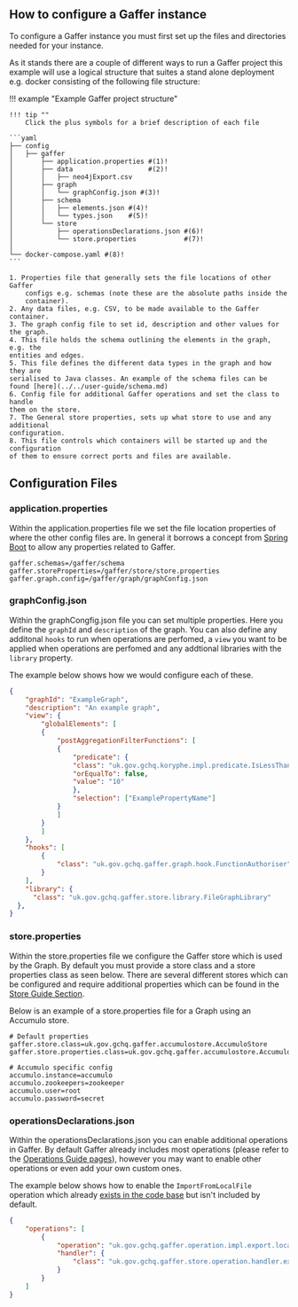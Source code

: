 ## How to configure a Gaffer instance

To configure a Gaffer instance you must first set up the files and directories
needed for your instance. 

As it stands there are a couple of different ways to run a Gaffer project this
example will use a logical structure that suites a stand alone deployment e.g.
docker consisting of the following file structure:

!!! example "Example Gaffer project structure"

    !!! tip ""
        Click the plus symbols for a brief description of each file

    ```yaml
    ├── config
    │   ├── gaffer
    │       ├── application.properties #(1)!
    │       ├── data                   #(2)!
    │       │   ├── neo4jExport.csv
    │       ├── graph
    │       │   └── graphConfig.json #(3)!
    │       ├── schema
    │       │   ├── elements.json #(4)!
    │       │   └── types.json    #(5)!
    │       └── store
    │           ├── operationsDeclarations.json #(6)!
    │           └── store.properties            #(7)!
    │   
    └── docker-compose.yaml #(8)!
    ```

    1. Properties file that generally sets the file locations of other Gaffer
        configs e.g. schemas (note these are the absolute paths inside the
        container).
    2. Any data files, e.g. CSV, to be made available to the Gaffer container.
    3. The graph config file to set id, description and other values for the graph.
    4. This file holds the schema outlining the elements in the graph, e.g. the
    entities and edges.
    5. This file defines the different data types in the graph and how they are
    serialised to Java classes. An example of the schema files can be found [here](../../user-guide/schema.md)
    6. Config file for additional Gaffer operations and set the class to handle
    them on the store.
    7. The General store properties, sets up what store to use and any additional
    configuration.
    8. This file controls which containers will be started up and the configuration
    of them to ensure correct ports and files are available.

## Configuration Files

### application.properties

Within the application.properties file we set the file location properties of
where the other config files are. In general it borrows a concept from [Spring
Boot](https://docs.spring.io/spring-boot/docs/current/reference/html/application-properties.html)
to allow any properties related to Gaffer.

```properties title="application.properties"
gaffer.schemas=/gaffer/schema
gaffer.storeProperties=/gaffer/store/store.properties
gaffer.graph.config=/gaffer/graph/graphConfig.json
```

### graphConfig.json

Within the graphCongfig.json file you can set multiple properties. Here you define the `graphId` and `description` of the graph. You can also define any additonal `hooks` to run when operations are perfomed, a `view` you want to be applied when operations are perfomed and any addtional libraries with the `library` property.

The example below shows how we would configure each of these.

```json title="graphConfig.json"
{
    "graphId": "ExampleGraph",
    "description": "An example graph",
    "view": {
        "globalElements": [
        {
            "postAggregationFilterFunctions": [
            {
                "predicate": {
                "class": "uk.gov.gchq.koryphe.impl.predicate.IsLessThan",
                "orEqualTo": false,
                "value": "10"
                },
                "selection": ["ExamplePropertyName"]
            }
            ]
        }
        ]
    },
    "hooks": [
        {
            "class": "uk.gov.gchq.gaffer.graph.hook.FunctionAuthoriser"
        }
    ],
    "library": {
      "class": "uk.gov.gchq.gaffer.store.library.FileGraphLibrary"
  },
}
```

### store.properties

Within the store.properties file we configure the Gaffer store which is used by
the Graph. By default you must provide a store class and a store properties
class as seen below. There are several different stores which can be configured
and require additional properties which can be found in the [Store Guide
Section](../../administration-guide/gaffer-stores/store-guide.md).

Below is an example of a store.properties file for a Graph using an Accumulo store.

```properties title="store.properties"
# Default properties
gaffer.store.class=uk.gov.gchq.gaffer.accumulostore.AccumuloStore
gaffer.store.properties.class=uk.gov.gchq.gaffer.accumulostore.AccumuloProperties

# Accumulo specific config
accumulo.instance=accumulo
accumulo.zookeepers=zookeeper
accumulo.user=root
accumulo.password=secret
```

### operationsDeclarations.json

Within the operationsDeclarations.json you can enable additional operations in Gaffer. By default Gaffer already includes most operations (please refer to the [Operations Guide pages](../../reference/operations-guide/operations.md)), however you may want to enable other operations or even add your own custom ones.

The example below shows how to enable the `ImportFromLocalFile` operation which already [exists in the code base](https://github.com/gchq/Gaffer/blob/develop/core/operation/src/main/java/uk/gov/gchq/gaffer/operation/impl/export/localfile/ImportFromLocalFile.java) but isn't included by default.

```json title="operationsDeclarations.json"
{
    "operations": [
        {
            "operation": "uk.gov.gchq.gaffer.operation.impl.export.localfile.ImportFromLocalFile",
            "handler": {
                "class": "uk.gov.gchq.gaffer.store.operation.handler.export.localfile.ImportFromLocalFileHandler"
            }
        }
    ]
}
```
